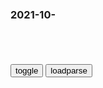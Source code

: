 ### 2021-10-　

```note
```

<table id="tbc" style="white-space:pre-wrap">
</table>
<button onclick="toggleb()">toggle</button>
<button onclick="loadparse()">loadparse</button>
<br>
<!-- 🌸<br>🍅-　-🍑<hr>🍀 -->
<pre>
<textarea rows="30" cols="100" style="display: none" id="tar">

杀人一万，自损三千_百度百科
https://baike.baidu.com/item/%E6%9D%80%E4%BA%BA%E4%B8%80%E4%B8%87%EF%BC%8C%E8%87%AA%E6%8D%9F%E4%B8%89%E5%8D%83/22928306

《元史·洪君祥传》：“谚云：‘杀人一万，自损三千。’愿勿费国力，攻夺边城。”

2021/10/28 下午3:07:45

水浒传之英雄本色：被帽子耽误的高手陆谦-电影-高清完整正版视频在线观看-优酷
https://v.youku.com/v_show/id_XNDk1MTE5NzA0MA==.html

https://img1.baidu.com/it/u=4021862262,460189503&fm=26&.jpg

https://gimg2.baidu.com/image_search/src=http%3A%2F%2F06.imgmini.eastday.com%2Fmobile%2F20180623%2F20180623212855_b882789a35cc3e098ce6041f099136d2_8.jpeg

2021/10/28 下午2:53:34

《脱口而出精彩片段》第2021-01-25期脱口而出：杀敌八百，自损一万二，陈曦：那确实是缺心眼！-综艺节目-完整版视频在线观看-爱奇艺
https://www.iqiyi.com/v_1c0q7nad0cw.html

杀敌八百，自损一万二

2021/10/28 下午2:47:27

一顿饭就把首相换了，日本祖传的派阀大佬有多厉害？
https://baijiahao.baidu.com/s?id=1710390554121298408&wfr=spider&for=pc

https://pics5.baidu.com/feed/aa18972bd40735fac635d624605518ba0e240877.jpeg?token=a3eac40963b970202e27a82c810d2bb3&.jpg

真正的g会晚上才开

2021/10/28 下午2:36:46

日本“料亭z治”的前世今生_观点库_观点zg
http://opinion.china.com.cn/opinion_73_14773.html

2021/10/28 下午2:34:45

日本众议院选举继续上演“世袭z治”
https://mbd.baidu.com/newspage/data/landingsuper?context=%7B%22nid%22%3A%22news_9676293148724725868%22%7D

https://pics5.baidu.com/feed/aa18972bd40735fac635d624605518ba0e240877.jpeg?token=a3eac40963b970202e27a82c810d2bb3&.jpg

x消月沉
一千步笑五十步

l全Ryan
我们的g命传承有过之而不无及。

　ihuayu_nue
日本虽然不是一个独立自主的gj，但名义上还是有自己的首相的。

z宇11啊航
他们忽悠我们，让我们相信。我们假装相信，让他们相信

b度网友136a369
还是我们好，感恩！
　qanger
说的好像谁不是一样。

j鸠宜欣Bj
珍惜生命远离邪教d

2021/10/28 下午2:27:52

美议员推“亿万富翁税”，马斯克：富人交100%税也不够美国国债
https://mbd.baidu.com/newspage/data/landingsuper?context=%7B%22nid%22%3A%22news_9505297091710955861%22%7D

2021/10/28 下午2:21:46

“千锁之战”之后，凯迪仕也难成独角兽
https://m.thepaper.cn/baijiahao_15110712

郑女士因凯迪仕智能门锁安装时间太久，将母亲锁在屋内近一天。

但吊诡的是，在该节目播出后3个月，被投诉的正主凯迪仕却将郑女士请进了直播间进行直播带货，真sh魔幻。

2021/10/28 下午2:13:55

日本新番要抗日，韩国漫画抄袭eva，zg作家最离谱,动漫,动漫综合,好看视频
https://haokan.baidu.com/v?vid=6712326486200975490&sfrom=baidu-feed

zg小说魔幻程度追不上现实。

“我不明白为什么还要庆祝76年前的胜利日”，俄歌手一句话惹祸
https://mbd.baidu.com/newspage/data/landingsuper?context=%7B%22nid%22%3A%22news_9368978450329750751%22%7D&n_type=0&p_from=1

esh学家认为，他这是在亵渎伟大卫国战争的老兵，更是在历史问题上误导年轻人。据悉，俄侦查委员会已开始调查此事。而莫尔根什捷尔也对自己的言论进行了道歉。

莫尔根什捷尔说：“我不明白为什么庆祝76年前的胜利日，且年复一年地庆祝，并为此花费数百万美元。他们在庆祝什么，这根本就没有什么值得骄傲的。”

e罗斯退伍军人联合会将此事向侦查委员会和总检察长办公室进行了投诉。
　俄联邦侦查委员会主席巴斯特雷金已经指示相关部门调查此番言论是否存在违法问题。一些俄罗斯人要求对莫尔根什捷尔全面封杀，甚至有人称应该将他赶出俄罗斯。

2021/10/28 下午2:05:35

印度拒绝净零排放目标
https://mbd.baidu.com/newspage/data/landingsuper?context=%7B%22nid%22%3A%22news_9416564360136958843%22%7D&n_type=0&p_from=1

2021/10/28 下午2:03:23

When It Rains-E. Bland
https://music.163.com/#/song?id=1339201

《灌篮高手》那些进攻很强防守不行的球员，三井跟流川也在其中？
http://baijiahao.baidu.com/s?id=1666276643096556488&wfr=spider&for=pc

https://pics7.baidu.com/feed/d043ad4bd11373f06af96bf09510effdfaed0444.jpeg?token=ef5793d46bc29022b3d2775a459662a7&.jpg

不爱说话但有极强的好胜心跟自尊心，实力不足却总喜欢挑战强者！高一的福田是所有新生中球技最差的，但他却把陵南的王牌仙道当做自己的假想敌、也多次挑战过内线大闸鱼住纯，结果当然都是以失败而告终。他莽撞冲动、头脑容易发热；外表看似坚强内心却比任何人都敏感脆弱，

2021/10/28 下午1:58:09

“zg用不着道歉”
https://mbd.baidu.com/newspage/data/landingsuper?context=%7B%22nid%22%3A%22news_9443639224163406327%22%7D

2021/10/28 下午1:08:13

堂堂恶魔竟向天使学习该如何成为了一个合格的恶魔，这是在搞笑？,动漫,日本动漫,好看视频
https://haokan.baidu.com/v?vid=15475053561721962584&sfrom=baidu-feed

遗憾的是魔犬腿太短，最后全部卡在栅栏处过不去。

2021/10/28 上午11:52:17

台湾老师成人网站上教学微积分年入百万，网友：《成人教育》,教育,在线教育,好看视频
https://haokan.baidu.com/v?vid=5699287143591681425&sfrom=baidu-feed

2021/10/28 上午11:52:10

傻子太多，骗子不够用_腾讯新闻
https://new.qq.com/rain/a/20211018A0AO9J00

你相信不相信组织？
https://inews.gtimg.com/newsapp_bt/0/14083492391/1000/.jpg

2021/11/1 下午10:37:25

“可趁阎王不在家偷改生死簿”？一个敢骗一个敢信！
https://mbd.baidu.com/newspage/data/landingsuper?context=%7B%22nid%22%3A%22news_9526153109320999953%22%7D

他们认为张某确实能力超强

能帮自己解决困境

当然，张某真正的意图

是想从他们身上最大限度榨取利益

为此，她想方设法欺瞒徒弟们

为了避免露馅儿

张某禁止徒弟之间私下交流

以家人、朋友或自身的

人身安全为要挟

以牢狱之灾

血光之灾等

恐吓他们

对徒弟们实施精神控制

拿徒弟女儿性命做文章

2021/10/28 上午11:40:58

福田康夫：如果周边邻g都是敌人，怎么努力都保不了日本
https://mbd.baidu.com/newspage/data/landingsuper?context=%7B%22nid%22%3A%22news_9398631441477261266%22%7D

2021/10/28 上午11:25:01

白痴（陀思妥耶夫斯基创作长篇小说）_百度百科
https://baike.baidu.com/item/%E7%99%BD%E7%97%B4/10656399?fr=aladdin

没有宗教信仰的荫护，道德将无家可归。

2021/10/28 上午11:01:55

敌军机动战士倾巢出动，力天使搭载GN战甲前来支援，战斗激烈万分,动漫,日本动漫,好看视频
https://haokan.baidu.com/v?vid=8766351873074090736&sfrom=baidu-feed

gundam oo

2021/10/29 上午10:30:19

敌军和天人的最后一战，敌人派出神秘的黄金机动装甲出战,动漫,日本动漫,好看视频
https://haokan.baidu.com/v?vid=16883961295471619298&sfrom=baidu-feed

高达oo

2021/10/28 上午11:08:41

男主的能天使终于觉醒，觉醒后的能天使碾压座天使毫无还手之力,动漫,日本动漫,好看视频
https://haokan.baidu.com/v?vid=9328147726978533173&sfrom=baidu-feed

高达00

2021/10/28 上午10:57:57

广西一夫妻装扮成郭靖黄蓉收稻谷，网友直呼羡慕：莫名觉得很浪漫
https://mbd.baidu.com/newspage/data/landingsuper?context=%7B%22nid%22%3A%22news_9763792829573826990%22%7D&n_type=0&p_from=1

https://pics0.baidu.com/feed/e4dde71190ef76c6b196003ecc04abf3af51677e.png?token=6ee1969e42f652769048da877bd3234d&.jpg

2021/10/28 上午10:44:07

动漫肃敌与变形金刚乱斗葫芦娃之谜
https://baijiahao.baidu.com/s?id=1601584924355103044&wfr=spider&for=pc

孩之宝公司又找到了上海有关方面，强调免费转让动画播出权利。1988年，《变形金刚》动画片正式登陆zg。然而５个月后，广州电视台准备播《变形金刚》只能掏钱买版权了。

北j的本土玩具无力与变形金刚抗衡

1989年2月，20位r大常w提议建议停播《变形金刚》。原因是看过小孙子的《变形金刚》画书之后，认为其”思想内容荒谬，主要是宣传好战，对下一代有毒害作用。”

https://t12.baidu.com/it/u=2256489326,1160215635&fm=173.jpg

https://t10.baidu.com/it/u=1275176760,1736472678&fm=173.jpg

https://t10.baidu.com/it/u=2060730159,2369524039&fm=173.jpg

https://t12.baidu.com/it/u=2936458655,3805698553&fm=173.jpg

https://t12.baidu.com/it/u=1796380052,1873268421&fm=173.jpg

https://t10.baidu.com/it/u=300102423,4000689600&fm=173.jpg

https://t12.baidu.com/it/u=283377611,3358778691&fm=173.jpg
刘能大战变形金刚

小时候，变形金刚是手中的一本小书
我在书前，资本暗流躲在书后。
后来啊，变形金刚是电影院里的一张票
我在荧幕前，国际流通在荧幕后
而现在，变形金刚是一辆雪佛兰科迈罗
我在里头，英雄在外头

2021/10/28 上午10:29:24

wu2198的主页 - 抖音
https://www.douyin.com/user/MS4wLjABAAAAY8hTqfnDL-5V3slNlAtsaXnwXUtJ1446KGfna2hwrOI

wu2198
战狼给舔，砖头都冒油，迪士尼猫奶，照样浪死你。

2021/10/28 上午10:15:18

</textarea>
</pre>
<!-- 🍀<br>🍑-　-🍅<hr>🌸 -->

```tip
```

<script src="https://cdn.jsdelivr.net/npm/jquery@3.5.1/dist/jquery.min.js"></script>

<link rel="stylesheet" href="https://cdn.jsdelivr.net/gh/fancyapps/fancybox@3.5.7/dist/jquery.fancybox.min.css" />
<script src="https://cdn.jsdelivr.net/gh/fancyapps/fancybox@3.5.7/dist/jquery.fancybox.min.js"></script>

<script type="text/javascript">

var __urlRegex = /(\b(https?|ftp|file):\/\/[-A-Z0-9+&@#\/%?=~_|!:,.;]*[-A-Z0-9+&@#\/%=~_|])/ig;
var __imgRegex = /\.(?:jpe?g|gif|png)$/i;

loadparse();

function parseURL($string){

    var exp = __urlRegex;
    return $string.replace(exp,function(match){
            __imgRegex.lastIndex=0;
            if(__imgRegex.test(match)){
                return '<a data-fancybox="gallery" href="' + match.replace("/p=700", "")
                 + '"><img src="' + match.replace("/p=700", "/p=160x200")+'" width="64"></a>';
            }
            else{
                return '<a href="' + match + '" target="_blank">' + match + '</a>';
            }
        }
    );
}

function loadparse() {
  tbc.innerHTML = parseURL(tar.value);
}

function toggleb() {
  var x = document.getElementById("tar");
  if (x.style.display === "none") {
    x.style.display = "";
  } else {
    x.style.display = "none";
  }
}

</script>
